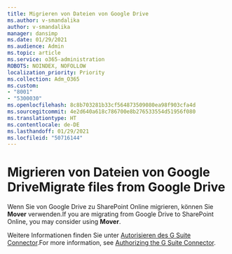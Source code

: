 ```yaml
---
title: Migrieren von Dateien von Google Drive
ms.author: v-smandalika
author: v-smandalika
manager: dansimp
ms.date: 01/29/2021
ms.audience: Admin
ms.topic: article
ms.service: o365-administration
ROBOTS: NOINDEX, NOFOLLOW
localization_priority: Priority
ms.collection: Adm_O365
ms.custom:
- "8001"
- "5300030"
ms.openlocfilehash: 8c8b703281b33cf564873509080ea98f903cfa4d
ms.sourcegitcommit: 4e2d640a618c786700e8b276533554d51956f080
ms.translationtype: HT
ms.contentlocale: de-DE
ms.lasthandoff: 01/29/2021
ms.locfileid: "50716144"
---
```

# <a name="migrate-files-from-google-drive"></a><span data-ttu-id="e103d-102">Migrieren von Dateien von Google Drive</span><span class="sxs-lookup"><span data-stu-id="e103d-102">Migrate files from Google Drive</span></span>

<span data-ttu-id="e103d-103">Wenn Sie von Google Drive zu SharePoint Online migrieren, können Sie **Mover** verwenden.</span><span class="sxs-lookup"><span data-stu-id="e103d-103">If you are migrating from Google Drive to SharePoint Online, you may consider using **Mover**.</span></span>

<span data-ttu-id="e103d-104">Weitere Informationen finden Sie unter [Autorisieren des G Suite Connector](https://docs.microsoft.com/sharepointmigration/mover-gsuite).</span><span class="sxs-lookup"><span data-stu-id="e103d-104">For more information, see [Authorizing the G Suite Connector](https://docs.microsoft.com/sharepointmigration/mover-gsuite).</span></span>
